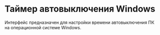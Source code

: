 # Таймер автовыключения Windows
Интерфейс предназначен для настройки времени автовыключения ПК на операционной системе Windows.
